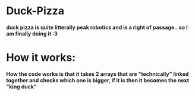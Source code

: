 # Duck-Pizza
**duck pizza is quite litterally peak robotics and is a right of passage.. so I am finally doing it :3**

# How it works:
**How the code works is that it takes 2 arrays that are "technically" linked together and checks which one is bigger, if it is then it becomes the next "king duck"**